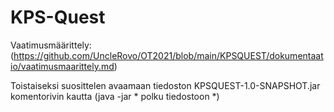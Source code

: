 # KPS-Quest

Vaatimusmäärittely: (https://github.com/UncleRovo/OT2021/blob/main/KPSQUEST/dokumentaatio/vaatimusmaarittely.md)

Toistaiseksi suosittelen avaamaan tiedoston KPSQUEST-1.0-SNAPSHOT.jar komentorivin kautta (java -jar * polku tiedostoon *)
